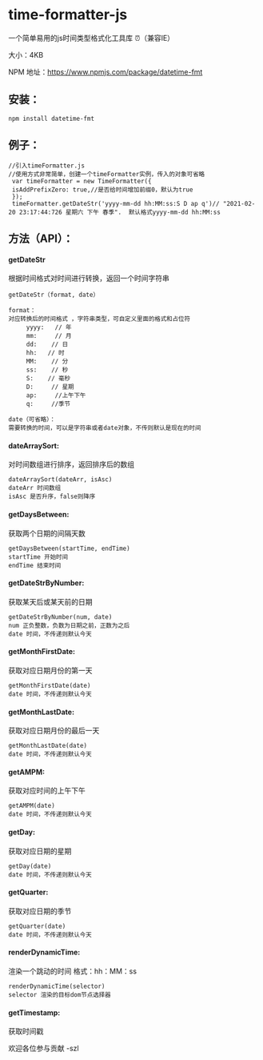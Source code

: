 # time-formatter-js
一个简单易用的js时间类型格式化工具库 ⏰（兼容IE）

大小：4KB

NPM 地址：https://www.npmjs.com/package/datetime-fmt
## 安装：
```
npm install datetime-fmt
```
## 例子：
```
//引入timeFormatter.js
//使用方式非常简单，创建一个timeFormatter实例，传入的对象可省略
 var timeFormatter = new TimeFormatter({
 isAddPrefixZero: true,//是否给时间增加前缀0，默认为true
 });
 timeFormatter.getDateStr('yyyy-mm-dd hh:MM:ss:S D ap q')// "2021-02-20 23:17:44:726 星期六 下午 春季".  默认格式yyyy-mm-dd hh:MM:ss
```


## 方法（API）：
#### getDateStr 
根据时间格式对时间进行转换，返回一个时间字符串
 ```
getDateStr（format, date）

 format：
 对应转换后的时间格式 ，字符串类型，可自定义里面的格式和占位符
      yyyy:   // 年
      mm:     // 月
      dd:    // 日
      hh:   // 时
      MM:    // 分
      ss:    // 秒
      S:    // 毫秒
      D:     // 星期
      ap:     //上午下午
      q:     //季节
  
 date（可省略）：
 需要转换的时间，可以是字符串或者date对象，不传则默认是现在的时间
 ```

#### dateArraySort:
对时间数组进行排序，返回排序后的数组
```
dateArraySort(dateArr, isAsc)
dateArr 时间数组
isAsc 是否升序，false则降序
```
#### getDaysBetween:
 获取两个日期的间隔天数
 ```
 getDaysBetween(startTime, endTime)
 startTime 开始时间
 endTime 结束时间
 ```
#### getDateStrByNumber:
获取某天后或某天前的日期
```
getDateStrByNumber(num, date)
num 正负整数，负数为日期之前，正数为之后
date 时间，不传递则默认今天
```
#### getMonthFirstDate:
获取对应日期月份的第一天
```
getMonthFirstDate(date)
date 时间，不传递则默认今天
```
#### getMonthLastDate:
获取对应日期月份的最后一天
```
getMonthLastDate(date)
date 时间，不传递则默认今天
```
#### getAMPM:
获取对应时间的上午下午
```
getAMPM(date)
date 时间，不传递则默认今天
```
#### getDay: 
获取对应日期的星期
```
getDay(date)
date 时间，不传递则默认今天
```
#### getQuarter:
获取对应日期的季节
```
getQuarter(date)
date 时间，不传递则默认今天
```
#### renderDynamicTime:
渲染一个跳动的时间 格式：hh：MM：ss
```
renderDynamicTime(selector)
selector 渲染的目标dom节点选择器
```
#### getTimestamp: 
获取时间戳





欢迎各位参与贡献 -szl
